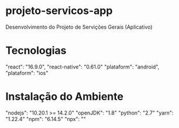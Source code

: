 # projeto-servicos-app
Desenvolvimento do Projeto de Servições Gerais (Aplicativo)
# Tecnologias

"react": "16.9.0", "react-native": "0.61.0"
"plataform": "android", "plataform": "ios"
# Instalação do Ambiente
"nodejs": "10.20.1 >= 14.2.0"
"openJDK": "1.8"
"python": "2.7"
"yarn": "1.22.4"
"npm": "6.14.5"
"npx": ""
